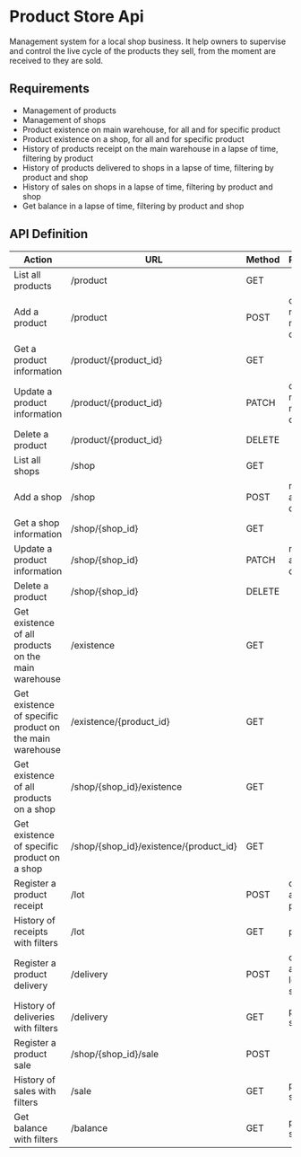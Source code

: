 # Product Store Api
Management system for a local shop business. It help owners to supervise and control the live cycle of the products they sell, from the moment are received to they are sold.

## Requirements 

- Management of products
- Management of shops
- Product existence on main warehouse, for all and for specific product
- Product existence on a shop, for all and for specific product
- History of products receipt on the main warehouse in a lapse of time, filtering by product
- History of products delivered to shops in a lapse of time, filtering by product and shop
- History of sales on shops in a lapse of time, filtering by product and shop
- Get balance in a lapse of time, filtering by product and shop

## API Definition
| Action                                                  | URL                                    | Method | Parameters                       |
|---------------------------------------------------------|----------------------------------------|--------|----------------------------------|
| List all products                                       | /product                               | GET    |                                  |
| Add a product                                           | /product                               | POST   | code, name, measure, description |
| Get a product information                               | /product/{product_id}                  | GET    |                                  |
| Update a product information                            | /product/{product_id}                  | PATCH  | code, name, measure, description |
| Delete a product                                        | /product/{product_id}                  | DELETE |                                  |
| List all shops                                          | /shop                                  | GET    |                                  |
| Add a shop                                              | /shop                                  | POST   | name, address, description       |
| Get a shop information                                  | /shop/{shop_id}                        | GET    |                                  |
| Update a product information                            | /shop/{shop_id}                        | PATCH  | name, address, description       |
| Delete a product                                        | /shop/{shop_id}                        | DELETE |                                  |
| Get existence of all products on the main warehouse     | /existence                             | GET    |                                  |
| Get existence of specific product on the main warehouse | /existence/{product_id}                | GET    |                                  |
| Get existence of all products on a shop                 | /shop/{shop_id}/existence              | GET    |                                  |
| Get existence of specific product on a shop             | /shop/{shop_id}/existence/{product_id} | GET    |                                  |
| Register a product receipt                              | /lot                                   | POST   | date, cost, amount, product_id   |
| History of receipts with filters                        | /lot                                   | GET    | product_id                       |
| Register a product delivery                             | /delivery                              | POST   | date, amount, lot_id, shop_id    |
| History of deliveries with filters                      | /delivery                              | GET    | product_id, shop_id              |
| Register a product sale                                 | /shop/{shop_id}/sale                   | POST   |                                  |
| History of sales with filters                           | /sale                                  | GET    | product_id, shop_id              |
| Get balance with filters                                | /balance                               | GET    | product_id, shop_id              |
